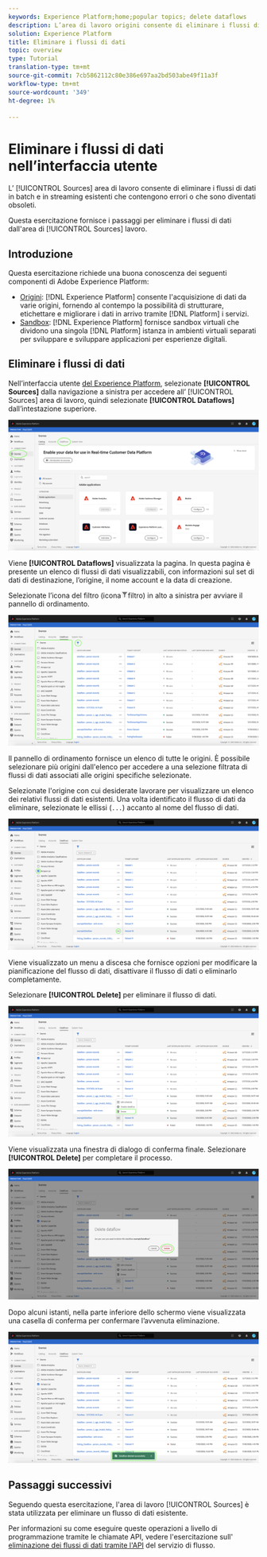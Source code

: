 ```yaml
---
keywords: Experience Platform;home;popular topics; delete dataflows
description: L’area di lavoro origini consente di eliminare i flussi di dati in batch e in streaming esistenti contenenti errori o che sono diventati obsoleti.
solution: Experience Platform
title: Eliminare i flussi di dati
topic: overview
type: Tutorial
translation-type: tm+mt
source-git-commit: 7cb5862112c80e386e697aa2bd503abe49f11a3f
workflow-type: tm+mt
source-wordcount: '349'
ht-degree: 1%

---
```



# Eliminare i flussi di dati nell’interfaccia utente

L’ [!UICONTROL Sources] area di lavoro consente di eliminare i flussi di dati in batch e in streaming esistenti che contengono errori o che sono diventati obsoleti.

Questa esercitazione fornisce i passaggi per eliminare i flussi di dati dall&#39;area di [!UICONTROL Sources] lavoro.

## Introduzione

Questa esercitazione richiede una buona conoscenza dei seguenti componenti di Adobe Experience Platform:

- [Origini](../../home.md): [!DNL Experience Platform] consente l&#39;acquisizione di dati da varie origini, fornendo al contempo la possibilità di strutturare, etichettare e migliorare i dati in arrivo tramite [!DNL Platform] i servizi.
- [Sandbox](../../../sandboxes/home.md): [!DNL Experience Platform] fornisce sandbox virtuali che dividono una singola [!DNL Platform] istanza in ambienti virtuali separati per sviluppare e sviluppare applicazioni per esperienze digitali.

## Eliminare i flussi di dati

Nell’interfaccia utente [del Experience Platform](https://platform.adobe.com), selezionate **[!UICONTROL Sources]** dalla navigazione a sinistra per accedere all’ [!UICONTROL Sources] area di lavoro, quindi selezionate **[!UICONTROL Dataflows]** dall’intestazione superiore.

![catalogo](../../images/tutorials/delete/catalog.png)

Viene **[!UICONTROL Dataflows]** visualizzata la pagina. In questa pagina è presente un elenco di flussi di dati visualizzabili, con informazioni sul set di dati di destinazione, l’origine, il nome account e la data di creazione.

Selezionate l’icona del filtro (icona![del](../../images/tutorials/delete/filter.png)filtro) in alto a sinistra per avviare il pannello di ordinamento.

![flussi di dati](../../images/tutorials/delete/dataflows.png)

Il pannello di ordinamento fornisce un elenco di tutte le origini. È possibile selezionare più origini dall&#39;elenco per accedere a una selezione filtrata di flussi di dati associati alle origini specifiche selezionate.

Selezionate l&#39;origine con cui desiderate lavorare per visualizzare un elenco dei relativi flussi di dati esistenti. Una volta identificato il flusso di dati da eliminare, selezionate le ellissi (`...`) accanto al nome del flusso di dati.

![dataflows-filter](../../images/tutorials/delete/dataflows-filter.png)

Viene visualizzato un menu a discesa che fornisce opzioni per modificare la pianificazione del flusso di dati, disattivare il flusso di dati o eliminarlo completamente.

Selezionare **[!UICONTROL Delete]** per eliminare il flusso di dati.

![delete](../../images/tutorials/delete/delete.png)

Viene visualizzata una finestra di dialogo di conferma finale. Selezionare **[!UICONTROL Delete]** per completare il processo.

![verify](../../images/tutorials/delete/confirm.png)

Dopo alcuni istanti, nella parte inferiore dello schermo viene visualizzata una casella di conferma per confermare l’avvenuta eliminazione.

![confermata](../../images/tutorials/delete/confirmed.png)

## Passaggi successivi

Seguendo questa esercitazione, l&#39;area di lavoro [!UICONTROL Sources] è stata utilizzata per eliminare un flusso di dati esistente.

Per informazioni su come eseguire queste operazioni a livello di programmazione tramite le chiamate API, vedere l&#39;esercitazione sull&#39; [eliminazione dei flussi di dati tramite l&#39;API](../../tutorials/api/delete-dataflows.md) del servizio di flusso.